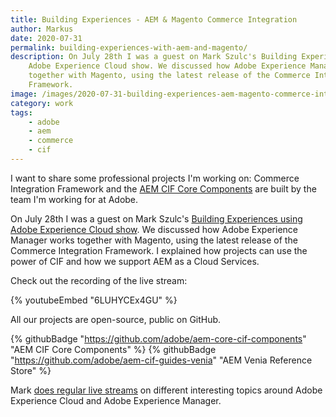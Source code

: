 ```yaml
---
title: Building Experiences - AEM & Magento Commerce Integration
author: Markus
date: 2020-07-31
permalink: building-experiences-with-aem-and-magento/
description: On July 28th I was a guest on Mark Szulc's Building Experiences using
    Adobe Experience Cloud show. We discussed how Adobe Experience Manager works
    together with Magento, using the latest release of the Commerce Integration
    Framework.
image: /images/2020-07-31-building-experiences-aem-magento-commerce-integration/bems-08c.png
category: work
tags:
    - adobe
    - aem
    - commerce
    - cif
---
```


I want to share some professional projects I'm working on: Commerce Integration Framework and the [AEM CIF Core Components](https://github.com/adobe/aem-core-cif-components) are built by the team I'm working for at Adobe.

On July 28th I was a guest on Mark Szulc's [Building Experiences using Adobe Experience Cloud show](https://www.youtube.com/channel/UC8zeS_5A2HxNA5-vKtIrtqg). We discussed how Adobe Experience Manager works together with Magento, using the latest release of the Commerce Integration Framework. I explained how projects can use the power of CIF and how we support AEM as a Cloud Services.

Check out the recording of the live stream:

{% youtubeEmbed "6LUHYCEx4GU" %}

All our projects are open-source, public on GitHub.

{% githubBadge "https://github.com/adobe/aem-core-cif-components" "AEM CIF Core Components" %}
{% githubBadge "https://github.com/adobe/aem-cif-guides-venia" "AEM Venia Reference Store" %}

Mark [does regular live streams](https://www.markszulc.com/) on different interesting topics around Adobe Experience Cloud and Adobe Experience Manager.
